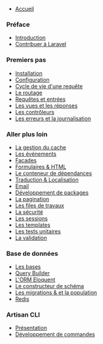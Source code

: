  - [Accueil](/docs/v4/doc/home)
 <a name="preface"></a>
### Préface
 - [Introduction](/docs/v4/doc/introduction)
 - [Contribuer à Laravel](/docs/v4/doc/contributing)
 <a name="premiers-pas"></a>
### Premiers pas
 - [Installation](/docs/v4/doc/installation)
 - [Configuration](/docs/v4/doc/configuration)
 - [Cycle de vie d'une requête](/docs/v4/doc/lifecycle)
 - [Le routage](/docs/v4/doc/routing)
 - [Requêtes et entrées](/docs/v4/doc/requests)
 - [Les vues et les réponses](/docs/v4/doc/responses)
 - [Les contrôleurs](/docs/v4/doc/controllers)
 - [Les erreurs et la journalisation](/docs/v4/doc/errors)
 <a name="aller-plus-loin"></a>
### Aller plus loin
 - [La gestion du cache](/docs/v4/doc/cache)
 - [Les événements](/docs/v4/doc/events)
 - [Facades](/docs/facades)
 - [Formulaires & HTML](/docs/v4/doc/html)
 - [Le conteneur de dépendances](/docs/v4/doc/ioc)
 - [Traduction & Localisation](/docs/v4/doc/localization)
 - [Email](/docs/v4/doc/mail)
 - [Développement de packages](/docs/v4/doc/packages)
 - [La pagination](/docs/v4/doc/pagination)
 - [Les files de travaux](/docs/v4/doc/queues)
 - [La sécurité](/docs/v4/doc/security)
 - [Les sessions](/docs/v4/doc/session)
 - [Les templates](/docs/v4/doc/templates)
 - [Les tests unitaires](/docs/v4/doc/testing)
 - [La validation](/docs/v4/doc/validation)
 <a name="base-de-donnees"></a>
### Base de données
 - [Les bases](/docs/v4/doc/database)
 - [Query Builder](/docs/v4/doc/queries)
 - [L'ORM Eloquent](/docs/v4/doc/eloquent)
 - [Le constructeur de schéma](/docs/v4/doc/schema)
 - [Les migrations & et la population](/docs/v4/doc/migrations)
 - [Redis](/docs/v4/doc/redis)
 <a name="artisan-cli"></a>
### Artisan CLI
 - [Présentation](/docs/v4/doc/artisan)
 - [Développement de commandes](/docs/v4/doc/commands)
